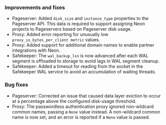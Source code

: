 ### Improvements and fixes

- Pageserver: Added `disk_size` and `instance_type` properties to the Pageserver API. This data is required to support assigning Neon projects to Pageservers based on Pageserver disk usage.
- Proxy: Added error reporting for unusually low `proxy_io_bytes_per_client metric` values.
- Proxy: Added support for additional domain names to enable partner integrations with Neon.
- Safekeeper: The `wal_backup_lsn` is now advanced after each WAL segment is offloaded to storage to avoid lags in WAL segment cleanup.
- Safekeeper: Added a timeout for reading from the socket in the Safekeeper WAL service to avoid an accumulation of waiting threads.

### Bug fixes

- Pageserver: Corrected an issue that caused data layer eviction to occur at a percentage above the configured disk-usage threshold.
- Proxy: The passwordless authentication proxy ignored non-wildcard common names, passing a `None` value instead. A non-wildcard common name is now set, and an error is reported if a `None` value is passed.
